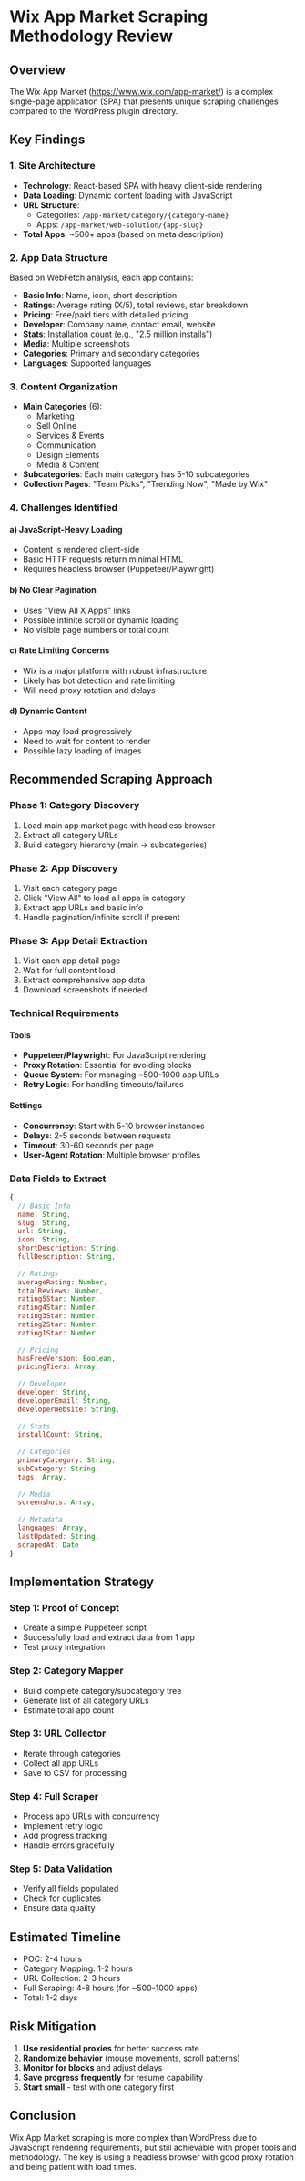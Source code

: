 # Wix App Market Scraping Methodology Review

## Overview
The Wix App Market (https://www.wix.com/app-market/) is a complex single-page application (SPA) that presents unique scraping challenges compared to the WordPress plugin directory.

## Key Findings

### 1. Site Architecture
- **Technology**: React-based SPA with heavy client-side rendering
- **Data Loading**: Dynamic content loading with JavaScript
- **URL Structure**: 
  - Categories: `/app-market/category/{category-name}`
  - Apps: `/app-market/web-solution/{app-slug}`
- **Total Apps**: ~500+ apps (based on meta description)

### 2. App Data Structure
Based on WebFetch analysis, each app contains:
- **Basic Info**: Name, icon, short description
- **Ratings**: Average rating (X/5), total reviews, star breakdown
- **Pricing**: Free/paid tiers with detailed pricing
- **Developer**: Company name, contact email, website
- **Stats**: Installation count (e.g., "2.5 million installs")
- **Media**: Multiple screenshots
- **Categories**: Primary and secondary categories
- **Languages**: Supported languages

### 3. Content Organization
- **Main Categories** (6):
  - Marketing
  - Sell Online
  - Services & Events
  - Communication
  - Design Elements
  - Media & Content
- **Subcategories**: Each main category has 5-10 subcategories
- **Collection Pages**: "Team Picks", "Trending Now", "Made by Wix"

### 4. Challenges Identified

#### a) JavaScript-Heavy Loading
- Content is rendered client-side
- Basic HTTP requests return minimal HTML
- Requires headless browser (Puppeteer/Playwright)

#### b) No Clear Pagination
- Uses "View All X Apps" links
- Possible infinite scroll or dynamic loading
- No visible page numbers or total count

#### c) Rate Limiting Concerns
- Wix is a major platform with robust infrastructure
- Likely has bot detection and rate limiting
- Will need proxy rotation and delays

#### d) Dynamic Content
- Apps may load progressively
- Need to wait for content to render
- Possible lazy loading of images

## Recommended Scraping Approach

### Phase 1: Category Discovery
1. Load main app market page with headless browser
2. Extract all category URLs
3. Build category hierarchy (main → subcategories)

### Phase 2: App Discovery
1. Visit each category page
2. Click "View All" to load all apps in category
3. Extract app URLs and basic info
4. Handle pagination/infinite scroll if present

### Phase 3: App Detail Extraction
1. Visit each app detail page
2. Wait for full content load
3. Extract comprehensive app data
4. Download screenshots if needed

### Technical Requirements

#### Tools
- **Puppeteer/Playwright**: For JavaScript rendering
- **Proxy Rotation**: Essential for avoiding blocks
- **Queue System**: For managing ~500-1000 app URLs
- **Retry Logic**: For handling timeouts/failures

#### Settings
- **Concurrency**: Start with 5-10 browser instances
- **Delays**: 2-5 seconds between requests
- **Timeout**: 30-60 seconds per page
- **User-Agent Rotation**: Multiple browser profiles

### Data Fields to Extract

```javascript
{
  // Basic Info
  name: String,
  slug: String,
  url: String,
  icon: String,
  shortDescription: String,
  fullDescription: String,
  
  // Ratings
  averageRating: Number,
  totalReviews: Number,
  rating5Star: Number,
  rating4Star: Number,
  rating3Star: Number,
  rating2Star: Number,
  rating1Star: Number,
  
  // Pricing
  hasFreeVersion: Boolean,
  pricingTiers: Array,
  
  // Developer
  developer: String,
  developerEmail: String,
  developerWebsite: String,
  
  // Stats
  installCount: String,
  
  // Categories
  primaryCategory: String,
  subCategory: String,
  tags: Array,
  
  // Media
  screenshots: Array,
  
  // Metadata
  languages: Array,
  lastUpdated: String,
  scrapedAt: Date
}
```

## Implementation Strategy

### Step 1: Proof of Concept
- Create a simple Puppeteer script
- Successfully load and extract data from 1 app
- Test proxy integration

### Step 2: Category Mapper
- Build complete category/subcategory tree
- Generate list of all category URLs
- Estimate total app count

### Step 3: URL Collector
- Iterate through categories
- Collect all app URLs
- Save to CSV for processing

### Step 4: Full Scraper
- Process app URLs with concurrency
- Implement retry logic
- Add progress tracking
- Handle errors gracefully

### Step 5: Data Validation
- Verify all fields populated
- Check for duplicates
- Ensure data quality

## Estimated Timeline
- POC: 2-4 hours
- Category Mapping: 1-2 hours  
- URL Collection: 2-3 hours
- Full Scraping: 4-8 hours (for ~500-1000 apps)
- Total: 1-2 days

## Risk Mitigation
1. **Use residential proxies** for better success rate
2. **Randomize behavior** (mouse movements, scroll patterns)
3. **Monitor for blocks** and adjust delays
4. **Save progress frequently** for resume capability
5. **Start small** - test with one category first

## Conclusion
Wix App Market scraping is more complex than WordPress due to JavaScript rendering requirements, but still achievable with proper tools and methodology. The key is using a headless browser with good proxy rotation and being patient with load times.